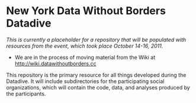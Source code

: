 # New York Data Without Borders Datadive #
_This is currently a placeholder for a repository that will be populated with resources from the event, which took place October 14-16, 2011._
 
 - We are in the process of moving material from the Wiki at http://wiki.datawithoutborders.cc
 
This repository is the primary resource for all things developed during the Datadive.  It will include subdirectories for the participating social organizations, which will contain the code, data, and analyses produced by the participants.
